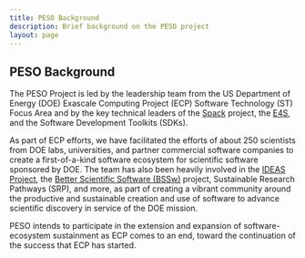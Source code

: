 ```yaml
---
title: PESO Background
description: Brief background on the PESO project
layout: page
---
```

## PESO Background

The PESO Project is led by the leadership team from the US Department of Energy (DOE) Exascale Computing Project (ECP) Software Technology (ST) Focus Area and by the key technical leaders of the [Spack](https://spack.io) project, the [E4S](https://e4s.io), and the Software Development Toolkits (SDKs).

As part of ECP efforts, we have facilitated the efforts of about 250 scientists from DOE labs, universities, and partner commercial software companies to create a first-of-a-kind software ecosystem for scientific software sponsored by DOE. The team has also been heavily involved in the [IDEAS Project](https://ideas-productivity.org), the [Better Scientific Software (BSSw)](https://bssw.io) project, Sustainable Research Pathways (SRP), and more, as part of creating a vibrant community around the productive and sustainable creation and use of software to advance scientific discovery in service of the DOE mission.

PESO intends to participate in the extension and expansion of software-ecosystem sustainment as ECP comes to an end, toward the continuation of the success that ECP has started.